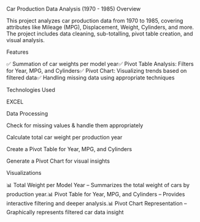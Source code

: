 Car Production Data Analysis (1970 - 1985)
Overview

This project analyzes car production data from 1970 to 1985, covering attributes like Mileage (MPG), Displacement, Weight, Cylinders, and more. The project includes data cleaning, sub-totalling, pivot table creation, and visual analysis.

Features

✅ Summation of car weights per model year✅ Pivot Table Analysis: Filters for Year, MPG, and Cylinders✅ Pivot Chart: Visualizing trends based on filtered data✅ Handling missing data using appropriate techniques

Technologies Used

EXCEL

Data Processing

Check for missing values & handle them appropriately

Calculate total car weight per production year

Create a Pivot Table for Year, MPG, and Cylinders

Generate a Pivot Chart for visual insights

Visualizations

📊 Total Weight per Model Year – Summarizes the total weight of cars by production year.📊 Pivot Table for Year, MPG, and Cylinders – Provides interactive filtering and deeper analysis.📊 Pivot Chart Representation – Graphically represents filtered car data insight
